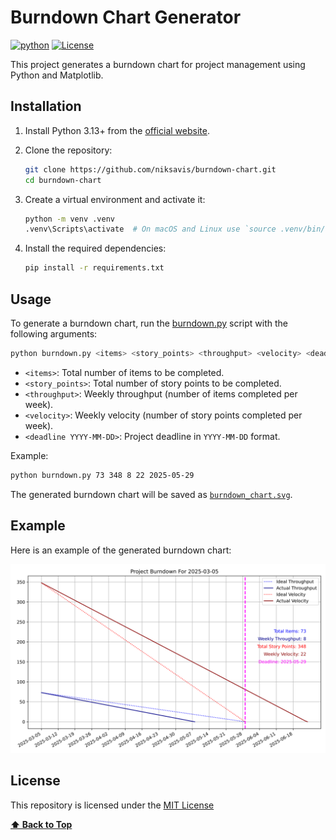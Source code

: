 # Burndown Chart Generator

[![python](https://img.shields.io/badge/Python-3.13-3776AB.svg?style=flat&logo=python&logoColor=white)](https://www.python.org)
[![License](https://img.shields.io/badge/License-MIT-green)](LICENSE)

This project generates a burndown chart for project management using Python and Matplotlib.

## Installation

1. Install Python 3.13+ from the [official website](https://www.python.org).

2. Clone the repository:

    ```sh
    git clone https://github.com/niksavis/burndown-chart.git
    cd burndown-chart
    ```

3. Create a virtual environment and activate it:

    ```sh
    python -m venv .venv
    .venv\Scripts\activate  # On macOS and Linux use `source .venv/bin/activate`
    ```

4. Install the required dependencies:

    ```sh
    pip install -r requirements.txt
    ```

## Usage

To generate a burndown chart, run the [burndown.py](http://_vscodecontentref_/1) script with the following arguments:

```sh
python burndown.py <items> <story_points> <throughput> <velocity> <deadline YYYY-MM-DD>
```

- `<items>`: Total number of items to be completed.
- `<story_points>`: Total number of story points to be completed.
- `<throughput>`: Weekly throughput (number of items completed per week).
- `<velocity>`: Weekly velocity (number of story points completed per week).
- `<deadline YYYY-MM-DD>`: Project deadline in `YYYY-MM-DD` format.

Example:

```sh
python burndown.py 73 348 8 22 2025-05-29
```

The generated burndown chart will be saved as [`burndown_chart.svg`](burndown_chart.svg).

## Example

Here is an example of the generated burndown chart:

![Burndown Chart](burndown_chart.svg)

## License

This repository is licensed under the [MIT License](LICENSE)

**[⬆ Back to Top](#burndown-chart-generator)**
